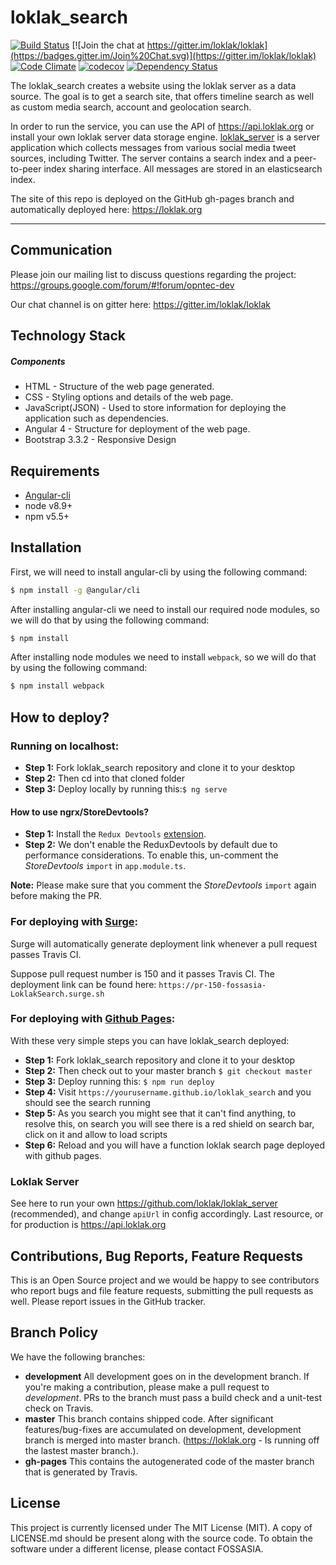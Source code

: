 # loklak_search

[![Build Status](https://travis-ci.org/fossasia/loklak_search.svg?branch=master)](https://travis-ci.org/fossasia/loklak_search)
[![Join the chat at https://gitter.im/loklak/loklak](https://badges.gitter.im/Join%20Chat.svg)](https://gitter.im/loklak/loklak)
[![Code Climate](https://codeclimate.com/github/fossasia/loklak_search/badges/gpa.svg)](https://codeclimate.com/github/fossasia/loklak_search)
[![codecov](https://codecov.io/gh/fossasia/loklak_search/branch/master/graph/badge.svg)](https://codecov.io/gh/fossasia/loklak_search)
[![Dependency Status](https://gemnasium.com/badges/github.com/fossasia/loklak_search.svg)](https://gemnasium.com/github.com/fossasia/loklak_search)

The loklak_search creates a website using the loklak server as a data source. The goal is to get a search site, that offers timeline search as well as custom media search, account and geolocation search.

In order to run the service, you can use the API of https://api.loklak.org or install your own loklak server data storage engine. [loklak_server](https://github.com/loklak/loklak_server) is a server application which collects messages from various social media tweet sources, including Twitter. The server contains a search index and a peer-to-peer index sharing interface. All messages are stored in an elasticsearch index.

The site of this repo is deployed on the GitHub gh-pages branch and automatically deployed here: https://loklak.org

---

## Communication

Please join our mailing list to discuss questions regarding the project: https://groups.google.com/forum/#!forum/opntec-dev

Our chat channel is on gitter here: https://gitter.im/loklak/loklak

## Technology Stack
##### Components
* HTML - Structure of the web page generated.
* CSS - Styling options and details of the web page.
* JavaScript(JSON) - Used to store information for deploying the application such as dependencies.
* Angular 4 - Structure for deployment of the web page.
* Bootstrap 3.3.2 - Responsive Design

## Requirements
* [Angular-cli](https://github.com/angular/angular-cli#installation)
* node v8.9+
* npm v5.5+

## Installation
First, we will need to install angular-cli by using the following command:
```sh
$ npm install -g @angular/cli
```
After installing angular-cli we need to install our required node modules, so we will do that by using the following command:
```sh
$ npm install
```
After installing node modules we need to install `webpack`, so we will do that by using the following command:
```sh
$ npm install webpack
```

## How to deploy?
### Running on localhost:
* **Step 1:** Fork loklak_search repository and clone it to your desktop
* **Step 2:** Then cd into that cloned folder
* **Step 3:** Deploy locally by running this:```$ ng serve```

#### How to use ngrx/StoreDevtools?
* **Step 1:** Install the `Redux Devtools` [extension](https://chrome.google.com/webstore/detail/redux-devtools/lmhkpmbekcpmknklioeibfkpmmfibljd?hl=en-US).
* **Step 2:** We don't enable the ReduxDevtools by default due to performance considerations. To enable this, un-comment the *StoreDevtools* `import` in `app.module.ts`.

**Note:** Please make sure that you comment the *StoreDevtools* `import` again before making the PR.

### For deploying with [Surge](https://surge.sh/):

Surge will automatically generate deployment link whenever a pull request passes Travis CI. 

Suppose pull request number is 150 and it passes Travis CI. The deployment link can be found here: `https://pr-150-fossasia-LoklakSearch.surge.sh`

### For deploying with [Github Pages](https://pages.github.com/):
With these very simple steps you can have loklak_search deployed:
* **Step 1:** Fork loklak_search repository and clone it to your desktop
* **Step 2:** Then check out to your master branch `$ git checkout master`
* **Step 3:** Deploy running this: ```$ npm run deploy```
* **Step 4:** Visit `https://yourusername.github.io/loklak_search` and you should see the search running
* **Step 5:** As you search you might see that it can't find anything, to resolve this, on search you will see there is a red shield on search bar, click on it and allow to load scripts
* **Step 6:** Reload and you will have a function loklak search page deployed with github pages.

### Loklak Server
See here to run your own https://github.com/loklak/loklak_server (recommended), and change `apiUrl` in config accordingly. Last resource, or for production is https://api.loklak.org

## Contributions, Bug Reports, Feature Requests

This is an Open Source project and we would be happy to see contributors who report bugs and file feature requests, submitting the pull requests as well. Please report issues in the GitHub tracker.

## Branch Policy

We have the following branches:
 * **development**
   All development goes on in the development branch. If you're making a contribution, please make a pull request to _development_. PRs to the branch must pass a build check and a unit-test check on Travis.
 * **master**
	 This branch contains shipped code. After significant features/bug-fixes are accumulated on development, development branch is merged into master branch. (https://loklak.org - Is running off the lastest master branch.).
 * **gh-pages**
   This contains the autogenerated code of the master branch that is generated by Travis.

## License

This project is currently licensed under The MIT License (MIT). A copy of LICENSE.md should be present along with the source code. To obtain the software under a different license, please contact FOSSASIA.
